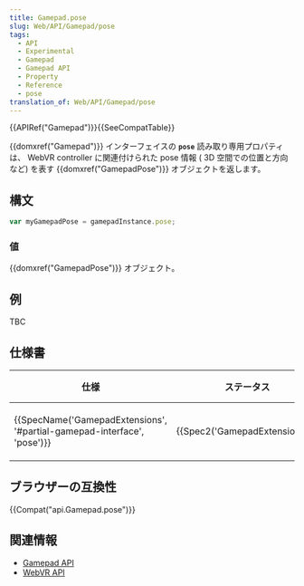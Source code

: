 ```yaml
---
title: Gamepad.pose
slug: Web/API/Gamepad/pose
tags:
  - API
  - Experimental
  - Gamepad
  - Gamepad API
  - Property
  - Reference
  - pose
translation_of: Web/API/Gamepad/pose
---
```

{{APIRef("Gamepad")}}{{SeeCompatTable}}

{{domxref("Gamepad")}} インターフェイスの **`pose`** 読み取り専用プロパティは、 WebVR controller に関連付けられた pose 情報 ( 3D 空間での位置と方向など) を表す {{domxref("GamepadPose")}} オブジェクトを返します。

## 構文

```js
var myGamepadPose = gamepadInstance.pose;
```

### 値

{{domxref("GamepadPose")}} オブジェクト。

## 例

TBC

## 仕様書

| 仕様                                                                                             | ステータス                               | 備考     |
| ------------------------------------------------------------------------------------------------ | ---------------------------------------- | -------- |
| {{SpecName('GamepadExtensions', '#partial-gamepad-interface', 'pose')}} | {{Spec2('GamepadExtensions')}} | 初回定義 |

## ブラウザーの互換性

{{Compat("api.Gamepad.pose")}}

## 関連情報

- [Gamepad API](/ja/docs/Web/API/Gamepad_API)
- [WebVR API](/ja/docs/Web/API/WebVR_API)
